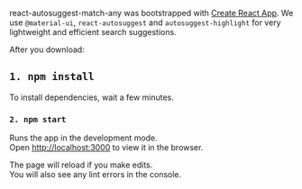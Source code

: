 react-autosuggest-match-any was bootstrapped with [Create React App](https://github.com/facebook/create-react-app).
We use `@material-ui`, `react-autosuggest` and `autosuggest-highlight` for very lightweight and efficient search suggestions.

After you download:

## `1. npm install`

To install dependencies, wait a few minutes. 

### `2. npm start`

Runs the app in the development mode.<br>
Open [http://localhost:3000](http://localhost:3000) to view it in the browser.

The page will reload if you make edits.<br>
You will also see any lint errors in the console.

